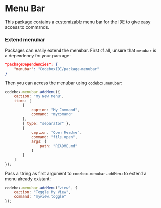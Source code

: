 # Menu Bar

This package contains a customizable menu bar for the IDE to give easy access to commands.

### Extend menubar

Packages can easily extend the menubar. First of all, unsure that `menubar` is a dependency for your package:

```json
"packageDependencies": {
    "menubar": "CodeboxIDE/package-menubar"
}
```

Then you can access the menubar using `codebox.menubar`:

```js
codebox.menubar.addMenu({
    caption: "My New Menu",
    items: [
        {
            caption: "My Command",
            command: "mycomand"
        },
        { type: "separator" },
        {
            caption: "Open Readme",
            command: "file.open",
            args: {
                path: "README.md"
            }
        }
    ]
});
```

Pass a string as first argument to `codebox.menubar.addMenu` to extend a menu already existant:

```js
codebox.menubar.addMenu("view", {
    caption: "Toggle My View",
    command: "myview.toggle"
});
```


